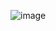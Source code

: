 ![image](https://user-images.githubusercontent.com/59290906/192352346-45eda200-be2b-44be-b3e5-3c3ad90703d5.png)

